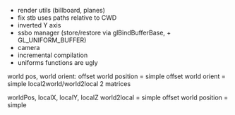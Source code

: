* render utils (billboard, planes)
* fix stb uses paths relative to CWD
* inverted Y axis
* ssbo manager (store/restore via glBindBufferBase, + GL_UNIFORM_BUFFER)
* camera
* incremental compilation
* uniforms functions are ugly


world pos, world orient:
offset world position = simple
offset world orient = simple
local2world/world2local 2 matrices

worldPos, localX, localY, localZ
world2local = simple
offset world position = simple
